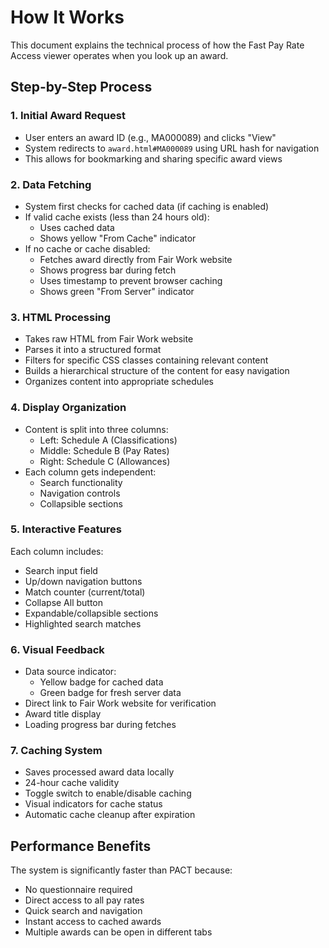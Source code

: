 # How It Works

This document explains the technical process of how the Fast Pay Rate Access viewer operates when you look up an award.

## Step-by-Step Process

### 1. Initial Award Request
- User enters an award ID (e.g., MA000089) and clicks "View"
- System redirects to `award.html#MA000089` using URL hash for navigation
- This allows for bookmarking and sharing specific award views

### 2. Data Fetching
- System first checks for cached data (if caching is enabled)
- If valid cache exists (less than 24 hours old):
  - Uses cached data
  - Shows yellow "From Cache" indicator
- If no cache or cache disabled:
  - Fetches award directly from Fair Work website
  - Shows progress bar during fetch
  - Uses timestamp to prevent browser caching
  - Shows green "From Server" indicator

### 3. HTML Processing
- Takes raw HTML from Fair Work website
- Parses it into a structured format
- Filters for specific CSS classes containing relevant content
- Builds a hierarchical structure of the content for easy navigation
- Organizes content into appropriate schedules

### 4. Display Organization
- Content is split into three columns:
  - Left: Schedule A (Classifications)
  - Middle: Schedule B (Pay Rates)
  - Right: Schedule C (Allowances)
- Each column gets independent:
  - Search functionality
  - Navigation controls
  - Collapsible sections

### 5. Interactive Features
Each column includes:
- Search input field
- Up/down navigation buttons
- Match counter (current/total)
- Collapse All button
- Expandable/collapsible sections
- Highlighted search matches

### 6. Visual Feedback
- Data source indicator:
  - Yellow badge for cached data
  - Green badge for fresh server data
- Direct link to Fair Work website for verification
- Award title display
- Loading progress bar during fetches

### 7. Caching System
- Saves processed award data locally
- 24-hour cache validity
- Toggle switch to enable/disable caching
- Visual indicators for cache status
- Automatic cache cleanup after expiration

## Performance Benefits

The system is significantly faster than PACT because:
- No questionnaire required
- Direct access to all pay rates
- Quick search and navigation
- Instant access to cached awards
- Multiple awards can be open in different tabs